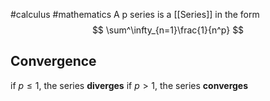 #calculus #mathematics 
A p series is a [[Series]] in the form
$$
\sum^\infty_{n=1}\frac{1}{n^p}
$$
## Convergence
if $p \leq 1$, the series **diverges**
if $p > 1$, the series **converges**
